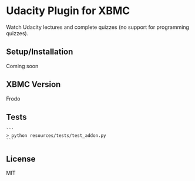 Udacity Plugin for XBMC
======================

Watch Udacity lectures and complete quizzes (no support for programming quizzes).

## Setup/Installation

Coming soon

## XBMC Version

Frodo

## Tests

    ```
    > python resources/tests/test_addon.py
    ```

## License

MIT
